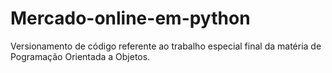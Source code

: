 # Mercado-online-em-python
Versionamento de código referente ao trabalho especial final da matéria de Pogramação Orientada a Objetos.

